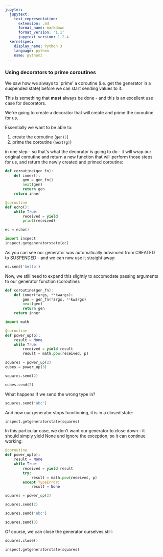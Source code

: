 ```yaml
---
jupyter:
  jupytext:
    text_representation:
      extension: .md
      format_name: markdown
      format_version: '1.1'
      jupytext_version: 1.2.4
  kernelspec:
    display_name: Python 3
    language: python
    name: python3
---
```


### Using decorators to prime coroutines


We saw how we always to 'prime' a coroutine (i.e. get the generator in a suspended state) before we can start sending values to it.

This is something that **must** always be done - and this is an excellent use case for decorators.

We're going to create a decorator that will create and prime the coroutine for us.

Essentially we want to be able to:
1. create the coroutine (`gen()`)
2. prime the coroutine (`next(g)`)

in one step - so that's what the decorator is going to do - it will wrap our original coroutine and return a new function that will perform those steps for us, and return the newly created and primed coroutine:

```python
def coroutine(gen_fn):
    def inner():
        gen = gen_fn()
        next(gen)
        return gen
    return inner    
```

```python
@coroutine
def echo():
    while True:
        received = yield
        print(received)
```

```python
ec = echo()
```

```python
import inspect
inspect.getgeneratorstate(ec)
```

As you can see our generator was automatically advanced from CREATED to SUSPENDED - and we can now use it straight away:

```python
ec.send('hello')
```

Now, we still need to expand this slightly to accomodate passing arguments to our generator function (coroutine):

```python
def coroutine(gen_fn):
    def inner(*args, **kwargs):
        gen = gen_fn(*args, **kwargs)
        next(gen)
        return gen
    return inner  
```

```python
import math

@coroutine
def power_up(p):
    result = None
    while True:
        received = yield result
        result = math.pow(received, p)       
```

```python
squares = power_up(2)
cubes = power_up(3)
```

```python
squares.send(2)
```

```python
cubes.send(2)
```

What happens if we send the wrong type in?

```python
squares.send('abc')
```

And now our generator stops functioning, it is in a closed state:

```python
inspect.getgeneratorstate(squares)
```

In this particular case, we don't want our generator to close down - it should simply yield None and ignore the exception, so it can continue working:

```python
@coroutine
def power_up(p):
    result = None
    while True:
        received = yield result
        try:
            result = math.pow(received, p)    
        except TypeError:
            result = None
```

```python
squares = power_up(2)
```

```python
squares.send(2)
```

```python
squares.send('abc')
```

```python
squares.send(3)
```

Of course, we can close the generator ourselves still:

```python
squares.close()
```

```python
inspect.getgeneratorstate(squares)
```

```python

```
